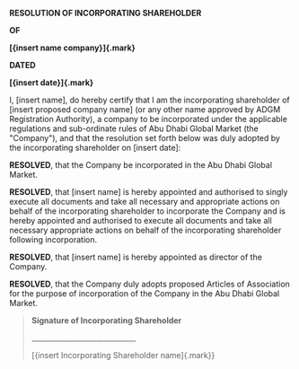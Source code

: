 **RESOLUTION OF INCORPORATING SHAREHOLDER**

**OF**

**[{insert name company}]{.mark}**

**DATED**

**[{insert date}]{.mark}**

I, \[insert name\], do hereby certify that I am the incorporating
shareholder of \[insert proposed company name\] (or any other name
approved by ADGM Registration Authority), a company to be incorporated
under the applicable regulations and sub-ordinate rules of Abu Dhabi
Global Market (the "Company"), and that the resolution set forth below
was duly adopted by the incorporating shareholder on \[insert date\]:

**RESOLVED**, that the Company be incorporated in the Abu Dhabi Global
Market.

**RESOLVED**, that \[insert name\] is hereby appointed and authorised to
singly execute all documents and take all necessary and appropriate
actions on behalf of the incorporating shareholder to incorporate the
Company and is hereby appointed and authorised to execute all documents
and take all necessary appropriate actions on behalf of the
incorporating shareholder following incorporation.

**RESOLVED**, that \[insert name\] is hereby appointed as director of
the Company.

**RESOLVED**, that the Company duly adopts proposed Articles of
Association for the purpose of incorporation of the Company in the Abu
Dhabi Global Market.

> **Signature of Incorporating Shareholder**
>
> \_\_\_\_\_\_\_\_\_\_\_\_\_\_\_\_\_\_\_\_\_\_\_\_\_\_\_\_\_
>
> [{insert Incorporating Shareholder name]{.mark}}
